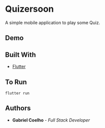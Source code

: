 # Quizersoon

A simple mobile application to play some Quiz. 

## Demo



## Built With

* [Flutter](https://flutter.dev/)

## To Run

```
flutter run
```

## Authors

* **Gabriel Coelho** - *Full Stack Developer*



